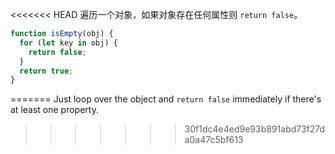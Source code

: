 <<<<<<< HEAD
遍历一个对象，如果对象存在任何属性则 `return false`。

```js
function isEmpty(obj) {
  for (let key in obj) {
    return false;
  }
  return true;
}
```
=======
Just loop over the object and `return false` immediately if there's at least one property.
>>>>>>> 30f1dc4e4ed9e93b891abd73f27da0a47c5bf613
